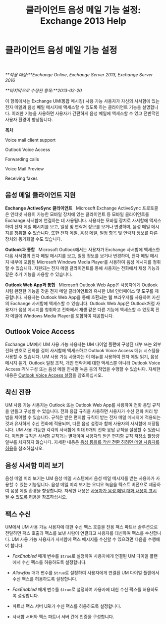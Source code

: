 ﻿---
title: '클라이언트 음성 메일 기능 설정: Exchange 2013 Help'
TOCTitle: 클라이언트 음성 메일 기능 설정
ms:assetid: 5e661cfd-d34e-4caa-91a5-967bbecb75eb
ms:mtpsurl: https://technet.microsoft.com/ko-kr/library/JJ673529(v=EXCHG.150)
ms:contentKeyID: 50556004
ms.date: 05/22/2018
mtps_version: v=EXCHG.150
ms.translationtype: MT
---

# 클라이언트 음성 메일 기능 설정

 

_**적용 대상:**Exchange Online, Exchange Server 2013, Exchange Server 2016_

_**마지막으로 수정된 항목:**2013-02-20_

이 항목에서는 Exchange UM(통합 메시징) 사용 가능 사용자가 자신의 사서함에 있는 전자 메일과 음성 메일 메시지에 액세스할 수 있도록 하는 클라이언트 기능을 설명합니다. 이러한 기능을 사용하면 사용자가 간편하게 음성 메일에 액세스할 수 있고 전반적인 사용자 환경이 향상됩니다.

**목차**

Voice mail client support

Outlook Voice Access

Forwarding calls

Voice Mail Preview

Receiving faxes

## 음성 메일 클라이언트 지원

**Exchange ActiveSync 클라이언트**   Microsoft Exchange ActiveSync 프로토콜은 인터넷 사용이 가능한 모바일 장치에 있는 클라이언트 등 모바일 클라이언트를 Exchange 사서함에 연결하는 데 사용됩니다. 사용자는 모바일 장치로 사서함에 액세스하여 전자 메일 메시지를 보고, 일정 및 연락처 정보를 보거나 변경하며, 음성 메일 메시지를 청취할 수 있습니다. 또한 전자 메일, 음성 메일, 일정 항목 및 연락처 정보를 다른 장치와 동기화할 수도 있습니다.

**Outlook과 통합**   Microsoft Outlook에서는 사용자가 Exchange 사서함에 액세스한 다음 사서함의 전자 메일 메시지를 보고, 일정 정보를 보거나 변경하며, 전자 메일 메시지 내부에 포함된 Microsoft Windows Media Player를 사용하여 음성 메시지를 청취할 수 있습니다. 지원되는 전자 메일 클라이언트를 통해 사용자는 전화에서 재생 기능과 같은 추가 기능을 사용할 수 있습니다.

**Outlook Web App과 통합**   Microsoft Outlook Web App은 사용자에게 Outlook처럼 완전한 기능을 갖춘 전자 메일 클라이언트와 유사한 UM 인터페이스 및 도구를 제공합니다. 사용자는 Outlook Web App을 통해 호환되는 웹 브라우저를 사용하여 자신의 Exchange 사서함에 액세스할 수 있습니다. Outlook Web App은 Outlook처럼 사용자가 음성 메시지를 청취하고 전화에서 재생 같은 다른 기능에 액세스할 수 있도록 전자 메일에 Windows Media Player를 포함하여 제공합니다.

## Outlook Voice Access

Exchange UM에서 UM 사용 가능 사용자는 UM 다이얼 플랜에 구성된 내부 또는 외부 전화 번호로 전화를 걸어 사서함에 액세스하고 Outlook Voice Access 메뉴 시스템을 사용할 수 있습니다. UM 사용 가능 사용자는 이 메뉴를 사용하여 전자 메일 읽기, 음성 메시지 듣기, Outlook 일정 조작, 개인 연락처에 대한 액세스뿐 아니라 Outlook Voice Access PIN 구성 또는 음성 메일 인사말 녹음 등의 작업을 수행할 수 있습니다. 자세한 내용은 [Outlook Voice Access 설정](setting-up-outlook-voice-access-exchange-2013-help.md)을 참조하십시오.

## 착신 전환

UM 사용 가능 사용자는 Outlook 또는 Outlook Web App를 사용하여 전화 응답 규칙을 만들고 구성할 수 있습니다. 전화 응답 규칙을 사용하면 사용자가 수신 전화 처리 방법을 제어할 수 있습니다. 규칙은 받은 편지함 규칙이 받는 전자 메일 메시지에 적용되는 것과 유사하게 수신 전화에 적용되며, 다른 음성 설정과 함께 사용자의 사서함에 저장됩니다. UM 사용 가능한 각각의 사서함에 최대 9개의 전화 응답 규칙을 설정할 수 있습니다. 이러한 규칙은 사서함 규칙과는 별개이며 사용자의 받은 편지함 규칙 저장소 할당량 일부를 차지하지 않습니다. 자세한 내용은 [음성 통화를 착신 전환 하려면 메일 사용자를 허용](allow-voice-mail-users-to-forward-calls-exchange-2013-help.md)을 참조하십시오.

## 음성 사서함 미리 보기

음성 메일 미리 보기는 UM 음성 메일 시스템에서 음성 메일 메시지를 받는 사용자가 사용할 수 있는 기능입니다. 음성 메일 미리 보기는 오디오 녹음을 텍스트 버전으로 제공하여 음성 메일 환경을 향상합니다. 자세한 내용은 [사용자가 음성 메일 대화 내용이 표시 될 수 있도록 허용](allow-users-to-see-a-voice-mail-transcript-exchange-2013-help.md)을 참조하십시오.

## 팩스 수신

UM에서 UM 사용 가능 사용자에 대한 수신 팩스 호출을 전용 팩스 파트너 솔루션으로 전달하면 팩스 호출과 팩스를 보낸 사람이 연결되고 사용자를 대신하여 팩스를 수신합니다. UM 사용 가능 사용자가 사서함에 팩스 메시지를 수신할 수 있으려면 다음을 수행해야 합니다.

  - *FaxEnabled* 매개 변수를 `$true`로 설정하여 사용자에게 연결된 UM 다이얼 플랜에서 수신 팩스를 허용하도록 설정합니다.

  - *Allowfax* 매개 변수를 `$true`로 설정하여 사용자에게 연결된 UM 다이얼 플랜에서 수신 팩스를 허용하도록 설정합니다.

  - *FaxEnabled* 매개 변수를 `$true`로 설정하여 사용자에 대한 수신 팩스를 허용하도록 설정합니다.

  - 파트너 팩스 서버 URI가 수신 팩스를 허용하도록 설정합니다.

  - 사서함 서버와 팩스 파트너 서버 간에 인증을 구성합니다.

